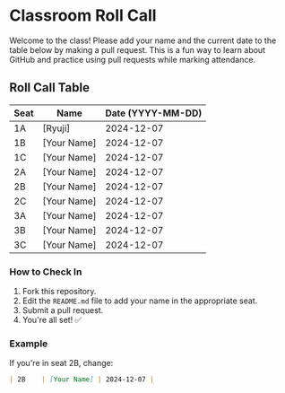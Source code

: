 # Classroom Roll Call

Welcome to the class! Please add your name and the current date to the table below by making a pull request. This is a fun way to learn about GitHub and practice using pull requests while marking attendance.

## Roll Call Table

| Seat  | Name           | Date (YYYY-MM-DD) |
|-------|----------------|--------------------|
| 1A    | [Ryuji]    | 2024-12-07        |
| 1B    | [Your Name]    | 2024-12-07        |
| 1C    | [Your Name]    | 2024-12-07        |
| 2A    | [Your Name]    | 2024-12-07        |
| 2B    | [Your Name]    | 2024-12-07        |
| 2C    | [Your Name]    | 2024-12-07        |
| 3A    | [Your Name]    | 2024-12-07        |
| 3B    | [Your Name]    | 2024-12-07        |
| 3C    | [Your Name]    | 2024-12-07        |

### How to Check In
1. Fork this repository.
2. Edit the `README.md` file to add your name in the appropriate seat.
3. Submit a pull request.
4. You're all set! ✅

### Example
If you're in seat 2B, change:
```markdown
| 2B    | [Your Name] | 2024-12-07 |
